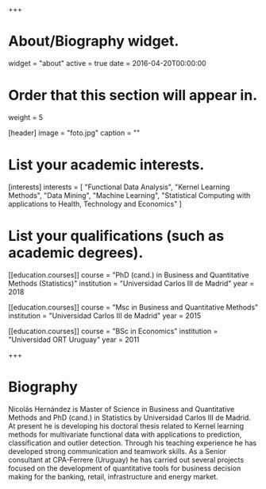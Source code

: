 +++
# About/Biography widget.
widget = "about"
active = true
date = 2016-04-20T00:00:00

# Order that this section will appear in.
weight = 5

[header]
image = "foto.jpg"
caption = ""

# List your academic interests.
[interests]
  interests = [
    "Functional Data Analysis",
    "Kernel Learning Methods",
    "Data Mining",
    "Machine Learning",
    "Statistical Computing with applications to Health, Technology and Economics"
  ]

# List your qualifications (such as academic degrees).

[[education.courses]]
  course = "PhD (cand.) in Business and Quantitative Methods (Statistics)"
  institution = "Universidad Carlos III de Madrid"
  year = 2018

[[education.courses]]
  course = "Msc in Business and Quantitative Methods"
  institution = "Universidad Carlos III de Madrid"
  year = 2015

[[education.courses]]
  course = "BSc in Economics"
  institution = "Universidad ORT Uruguay"
  year = 2011

+++

# Biography

Nicolás Hernández is Master of Science in Business and Quantitative Methods  and PhD (cand.) in Statistics by Universidad Carlos III de Madrid. At present he is developing his doctoral thesis related to Kernel learning methods for multivariate functional data with applications to prediction, classification and outlier detection. Through his teaching experience he has developed strong communication and teamwork skills. As a Senior consultant at CPA-Ferrere (Uruguay) he has carried out several projects focused on the development of quantitative tools for business decision making for the banking, retail, infrastructure and energy market.


